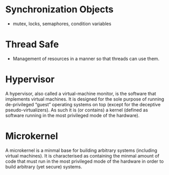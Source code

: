 Synchronization Objects
=======================
- mutex, locks, semaphores, condition variables

Thread Safe
===========
- Management of resources in a manner so that threads can use them.

Hypervisor
==========
A hypervisor, also called a virtual-machine monitor, is the software that implements virtual machines.
It is designed for the sole purpose of running de-privileged “guest” operating systems on top (except for the deceptive pseudo-virtualizers).
As such it is (or contains) a kernel (defined as software running in the most privileged mode of the hardware).

Microkernel
===========
A microkernel is a minmal base for building arbitrary systems (including virtual machines).
It is characterised as containing the minmal amount of code that must run in the most privileged mode of the hardware in order to build arbitrary (yet secure) systems.
